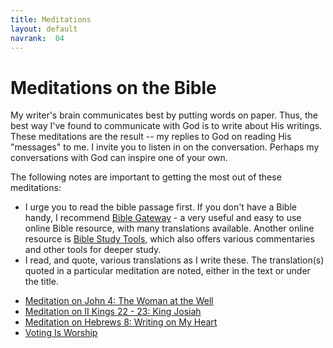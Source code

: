 ```yaml
---
title: Meditations
layout: default
navrank:  04
---
```


Meditations on the Bible
=========================

My writer's brain communicates best by putting words on paper.  Thus, the best way I've found to communicate with God is to write about His writings.  These meditations are the result -- my replies to God on reading His "messages" to me.  I invite you to listen in on the conversation.  Perhaps my conversations with God can inspire one of your own.

The following notes are important to getting the most out of these meditations:

-   I urge you to read the bible passage first. If you don't have a Bible handy, I recommend
    [Bible Gateway](http://www.biblegateway.com) - a very useful and easy to use online Bible resource, with
    many translations available.  Another online resource is [Bible Study Tools](http://www.biblestudytools.com), which also offers various commentaries and other tools for deeper study.
-   I read, and quote, various translations as I write these. The translation(s)
    quoted in a particular meditation are noted, either in the text or under
    the title.

* [Meditation on John 4:  The Woman at the Well](john_4.html)
* [Meditation on II Kings 22 - 23:  King Josiah](kings_22.html)
* [Meditation on Hebrews 8:  Writing on My Heart](hebrews_8.html)
* [Voting Is Worship](voting.html)
 
   

